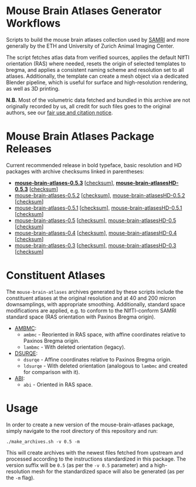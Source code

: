 # Mouse Brain Atlases Generator Workflows

Scripts to build the mouse brain atlases collection used by [SAMRI](https://github.com/IBT-FMI/SAMRI) and more generally by the ETH and University of Zurich Animal Imaging Center.

The script fetches atlas data from verified sources, applies the default NIfTI orientation (RAS) where needed, resets the origin of selected templates to bregma, and applies a consistent naming scheme and resolution set to all atlases. Additionally, the template can create a mesh object via a dedicated Blender pipeline, which is useful for surface and high-resolution rendering, as well as 3D printing.

**N.B.** Most of the volumetric data fetched and bundled in this archive are not originally recorded by us, all credit for such files goes to the original authors, see our [fair use and citation notice](FAIRUSE-AND-CITATION).

# Mouse Brain Atlases Package Releases

Current recommended release in bold typeface, basic resolution and HD packages with archive checksums linked in parentheses:

* **[mouse-brain-atlases-0.5.3](http://chymera.eu/distfiles/mouse-brain-atlases-0.5.3.tar.xz)** \[[checksum](http://chymera.eu/distfiles/mouse-brain-atlases-0.5.3.sha512)\], **[mouse-brain-atlasesHD-0.5.3](http://chymera.eu/distfiles/mouse-brain-atlasesHD-0.5.3.tar.xz)** \[[checksum](http://chymera.eu/distfiles/mouse-brain-atlasesHD-0.5.3.sha512)\]
* [mouse-brain-atlases-0.5.2](http://chymera.eu/distfiles/mouse-brain-atlases-0.5.2.tar.xz) \[[checksum](http://chymera.eu/distfiles/mouse-brain-atlases-0.5.2.sha512)\], [mouse-brain-atlasesHD-0.5.2](http://chymera.eu/distfiles/mouse-brain-atlasesHD-0.5.2.tar.xz) \[[checksum](http://chymera.eu/distfiles/mouse-brain-atlasesHD-0.5.2.sha512)\]
* [mouse-brain-atlases-0.5.1](http://chymera.eu/distfiles/mouse-brain-atlases-0.5.1.tar.xz) \[[checksum](http://chymera.eu/distfiles/mouse-brain-atlases-0.5.1.sha512)\], [mouse-brain-atlasesHD-0.5.1](http://chymera.eu/distfiles/mouse-brain-atlasesHD-0.5.1.tar.xz) \[[checksum](http://chymera.eu/distfiles/mouse-brain-atlasesHD-0.5.1.sha512)\]
* [mouse-brain-atlases-0.5](http://chymera.eu/distfiles/mouse-brain-atlases-0.5.tar.xz) \[[checksum](http://chymera.eu/distfiles/mouse-brain-atlases-0.5.sha512)\], [mouse-brain-atlasesHD-0.5](http://chymera.eu/distfiles/mouse-brain-atlasesHD-0.5.tar.xz) \[[checksum](http://chymera.eu/distfiles/mouse-brain-atlasesHD-0.5.sha512)\]
* [mouse-brain-atlases-0.4](http://chymera.eu/distfiles/mouse-brain-atlases-0.4.tar.xz) \[[checksum](http://chymera.eu/distfiles/mouse-brain-atlases-0.4.sha512)\], [mouse-brain-atlasesHD-0.4](http://chymera.eu/distfiles/mouse-brain-atlasesHD-0.4.tar.xz) \[[checksum](http://chymera.eu/distfiles/mouse-brain-atlasesHD-0.4.sha512)\]
* [mouse-brain-atlases-0.3](http://chymera.eu/distfiles/mouse-brain-atlases-0.3.tar.xz) \[[checksum](http://chymera.eu/distfiles/mouse-brain-atlases-0.3.sha512)\], [mouse-brain-atlasesHD-0.3](http://chymera.eu/distfiles/mouse-brain-atlasesHD-0.3.tar.xz) \[[checksum](http://chymera.eu/distfiles/mouse-brain-atlasesHD-0.3.sha512)\]

# Constituent Atlases

The `mouse-brain-atlases` archives generated by these scripts include the constituent atlases at the original resolution and at 40 and 200 micron downsamplings, with appropriate smoothing.
Additionally, standard space modifications are applied, e.g. to conform to the NIfTI-conform SAMRI standard space (RAS orientation with Paxinos Bregma origin).

* [AMBMC](http://imaging.org.au/AMBMC/Model):
	* `ambmc` - Reoriented in RAS space, with affine coordinates relative to Paxinos Bregma origin.
	* `lambmc` - With deleted orientation (legacy).
* [DSURQE](http://repo.mouseimaging.ca/repo/DSURQE_40micron_nifti):
	* `dsurqe` - Affine coordinates relative to Paxinos Bregma origin.
	* `ldsurqe` - With deleted orientation (analogous to `lambmc` and created for comparison with it).
* [ABI](http://download.alleninstitute.org/informatics-archive/current-release/mouse_ccf/average_template/average_template_10.nrrd):
	* `abi` - Oriented in RAS space.

# Usage

In order to create a new version of the mouse-brain-atlases package, simply navigate to the root directory of this repository and run:

```
./make_archives.sh -v 0.5 -m
```

This will create archives with the newest files fetched from upstream and processed according to the instructions standardized in this package.
The version suffix will be `0.5` (as per the `-v 0.5` parameter) and a high-resolution mesh for the standardized space will also be generated (as per the `-m` flag).
